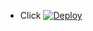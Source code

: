- Click  [![Deploy](https://www.herokucdn.com/deploy/button.svg)](https://heroku.com/deploy?template=https://github.com/pmbeman/Instagram-First-Comment)
 
